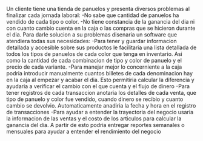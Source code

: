 Un cliente tiene una tienda de panuelos y presenta diversos problemas al finalizar cada jornada laboral:
-No sabe que cantidad de panuelos ha vendido de cada tipo o color. 
-No tiene constancia de la ganancia del dia ni con cuanto cambio cuenta en la caja o las compras que se hicieron durante el dia. 
Para darle solucion a su problemas disenaria un software que atendiera todas sus necesidades: 
-Para tener y guardar informacion detallada y accesible sobre sus productos le facilitaria una lista detallada de todos los tipos de panuelos de cada color que tenga en inventario. Asi como la cantidad de cada combinacion de tipo y color de panuelo y el precio de cada variante. 
-Para manejar mejor lo concerniente a la caja podria introducir manualmente cuantos billetes de cada denominacion hay en la caja al empezar y acabar el dia. Esto permitiria calcular la diferencia y ayudaria a verificar el cambio con el que cuenta y el flujo de dinero 
-Para tener registros de cada transaccion anotaria los detalles de cada venta, que tipo de panuelo y color fue vendido, cuando dinero se recibio y cuanto cambio se devolvio. Automaticamente anadiria la fecha y hora en el registro de transacciones 
-Para ayudar a entender la trayectoria del negocio usaria la informacion de las ventas y el costo de los articulos para calcular la ganancia del dia. A partir de esto podria entregar reportes semanales o mensuales para ayudar a entender el rendimiento del negocio

